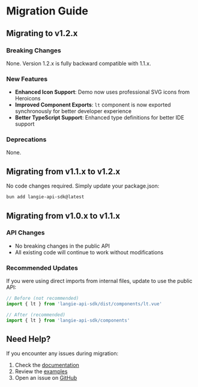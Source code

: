 # Migration Guide

## Migrating to v1.2.x

### Breaking Changes

None. Version 1.2.x is fully backward compatible with 1.1.x.

### New Features

- **Enhanced Icon Support**: Demo now uses professional SVG icons from Heroicons
- **Improved Component Exports**: `lt` component is now exported synchronously for better developer experience
- **Better TypeScript Support**: Enhanced type definitions for better IDE support

### Deprecations

None.

## Migrating from v1.1.x to v1.2.x

No code changes required. Simply update your package.json:

```bash
bun add langie-api-sdk@latest
```

## Migrating from v1.0.x to v1.1.x

### API Changes

- No breaking changes in the public API
- All existing code will continue to work without modifications

### Recommended Updates

If you were using direct imports from internal files, update to use the public API:

```typescript
// Before (not recommended)
import { lt } from 'langie-api-sdk/dist/components/lt.vue'

// After (recommended)
import { lt } from 'langie-api-sdk/components'
```

## Need Help?

If you encounter any issues during migration:

1. Check the [documentation](./docs/README.md)
2. Review the [examples](./examples/)
3. Open an issue on [GitHub](https://github.com/VivaProgress/langie-api-sdk/issues)
